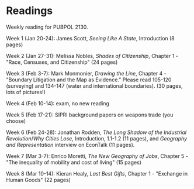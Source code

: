 # Readings

Weekly reading for PUBPOL 2130.

Week 1 (Jan 20-24):  James Scott, *Seeing Like A State*, Introduction (8 pages)

Week 2 (Jan 27-31):  Melissa Nobles, *Shades of Citizenship*, Chapter 1 - "Race, Censuses, and Citizenship" (24 pages)

Week 3 (Feb 3-7): Mark Monmonier, *Drawing the Line*, Chapter 4 - "Boundary Litigation and the Map as Evidence."  Please read 105-120 (surveying) and 134-147 (water and international boundaries).  (30 pages, lots of pictures!)

Week 4 (Feb 10-14): exam, no new reading

Week 5 (Feb 17-21): SIPRI background papers on weapons trade (you choose)

Week 6 (Feb 24-28): Jonathan Rodden, *The Long Shadow of the Industrial Revolution*/*Why Cities Lose*, Introduction, 1.1-1.2 (11 pages), and *Geography and Representation* interview on EconTalk (11 pages).

Week 7 (Mar 3-7): Enrico Moretti, *The New Geography of Jobs*, Chapter 5 - "The inequality of mobility and cost of living" (15 pages)

Week 8 (Mar 10-14): Kieran Healy, *Last Best Gifts*, Chapter 1 - "Exchange in Human Goods" (22 pages)
